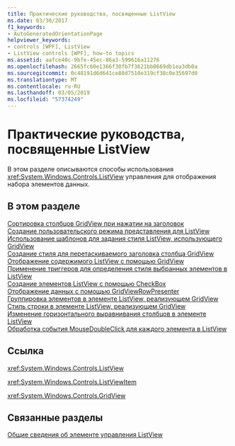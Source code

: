 ```yaml
---
title: Практические руководства, посвященные ListView
ms.date: 03/30/2017
f1_keywords:
- AutoGeneratedOrientationPage
helpviewer_keywords:
- controls [WPF], ListView
- ListView controls [WPF], how-to topics
ms.assetid: aafce40c-9bfe-45ec-86a3-599616a11276
ms.openlocfilehash: 2665fc60e1366f30fb7f3621bb0669db1ea3db0a
ms.sourcegitcommit: 0c48191d6d641ce88d7510e319cf38c0e35697d0
ms.translationtype: MT
ms.contentlocale: ru-RU
ms.lasthandoff: 03/05/2019
ms.locfileid: "57374249"
---
```

# <a name="listview-how-to-topics"></a>Практические руководства, посвященные ListView
В этом разделе описываются способы использования <xref:System.Windows.Controls.ListView> управления для отображения набора элементов данных.  
  
## <a name="in-this-section"></a>В этом разделе  
 [Сортировка столбцов GridView при нажатии на заголовок](how-to-sort-a-gridview-column-when-a-header-is-clicked.md)  
 [Создание пользовательского режима представления для ListView](how-to-create-a-custom-view-mode-for-a-listview.md)  
 [Использование шаблонов для задания стиля ListView, использующего GridView](how-to-use-templates-to-style-a-listview-that-uses-gridview.md)  
 [Создание стиля для перетаскиваемого заголовка столбца GridView](how-to-create-a-style-for-a-dragged-gridview-column-header.md)  
 [Отображение содержимого ListView с помощью GridView](how-to-display-listview-contents-by-using-a-gridview.md)  
 [Применение триггеров для определения стиля выбранных элементов в ListView](how-to-use-triggers-to-style-selected-items-in-a-listview.md)  
 [Создание элементов ListView с помощью CheckBox](how-to-create-listviewitems-with-a-checkbox.md)  
 [Отображение данных с помощью GridViewRowPresenter](how-to-display-data-by-using-gridviewrowpresenter.md)  
 [Группировка элементов в элементе ListView, реализующем GridView](how-to-group-items-in-a-listview-that-implements-a-gridview.md)  
 [Стиль строки в элементе ListView, реализующем GridView](how-to-style-a-row-in-a-listview-that-implements-a-gridview.md)  
 [Изменение горизонтального выравнивания столбцов в элементе ListView](how-to-change-the-horizontal-alignment-of-a-column-in-a-listview.md)  
 [Обработка события MouseDoubleClick для каждого элемента в ListView](how-to-handle-the-mousedoubleclick-event-for-each-item-in-a-listview.md)  
  
## <a name="reference"></a>Ссылка  
 <xref:System.Windows.Controls.ListView>  
  
 <xref:System.Windows.Controls.ListViewItem>  
  
 <xref:System.Windows.Controls.GridView>  
  
## <a name="related-sections"></a>Связанные разделы  
 [Общие сведения об элементе управления ListView](listview-overview.md)
